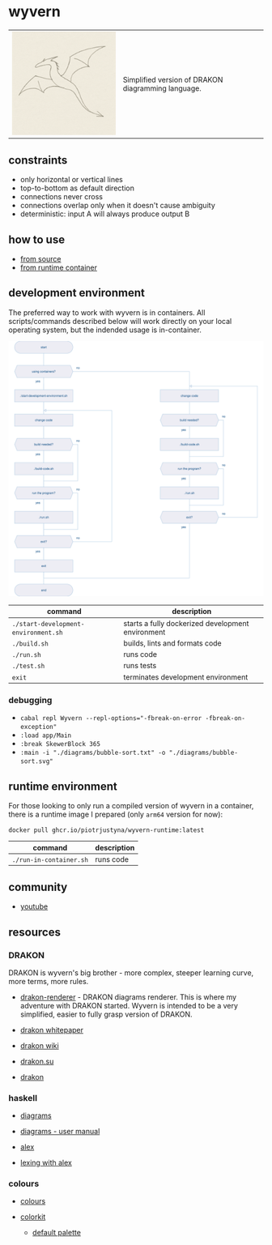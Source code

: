 # wyvern

<table>
  <tr>
    <td><img src="wyvern.png" alt="wyvern" style="width:300px;"/></td>
    <td>
      Simplified version of DRAKON diagramming language.
    </td>
  </tr>
</table>

## constraints

* only horizontal or vertical lines
* top-to-bottom as default direction
* connections never cross
* connections overlap only when it doesn't cause ambiguity
* deterministic: input A will always produce output B

## how to use

* [from source](https://github.com/PiotrJustyna/wyvern/?tab=readme-ov-file#development-environment)
* [from runtime container](github.com/PiotrJustyna/wyvern/?tab=readme-ov-file#runtime-environment)

## development environment

The preferred way to work with wyvern is in containers. All scripts/commands described below will work directly on your local operating system, but the indended usage is in-container.

![](diagrams/development-environment.svg)

| command | description |
| --- | --- |
| `./start-development-environment.sh` | starts a fully dockerized development environment |
| `./build.sh` | builds, lints and formats code |
| `./run.sh` | runs code |
| `./test.sh` | runs tests |
| `exit` | terminates development environment |

### debugging

* `cabal repl Wyvern --repl-options="-fbreak-on-error -fbreak-on-exception"`
* `:load app/Main`
* `:break SkewerBlock 365`
* `:main -i "./diagrams/bubble-sort.txt" -o "./diagrams/bubble-sort.svg"`

## runtime environment

For those looking to only run a compiled version of wyvern in a container, there is a runtime image I prepared (only `arm64` version for now):

```
docker pull ghcr.io/piotrjustyna/wyvern-runtime:latest
```

| command | description |
| --- | --- |
| `./run-in-container.sh` | runs code |

## community

* [youtube](https://www.youtube.com/playlist?list=PL9-WsOrOzOxSqWNqzhzyBGZsN0sOxEF6Q)

## resources

### DRAKON

DRAKON is wyvern's big brother - more complex, steeper learning curve, more terms, more rules.

* [drakon-renderer](https://github.com/PiotrJustyna/drakon-renderer) - DRAKON diagrams renderer. This is where my adventure with DRAKON started. Wyvern is intended to be a very simplified, easier to fully grasp version of DRAKON.

* [drakon whitepaper](https://drakon.su/_media/video_i_prezentacii/graphical_syntax_.pdf)

* [drakon wiki](https://en.m.wikipedia.org/wiki/DRAKON)

* [drakon.su](https://drakon.su/start)

* [drakon](https://drakonhub.com/read/docs)

### haskell

* [diagrams](https://archives.haskell.org/projects.haskell.org/diagrams/doc/quickstart.html#introduction)

* [diagrams - user manual](https://archives.haskell.org/projects.haskell.org/diagrams/doc/manual.html)

* [alex](https://haskell-alex.readthedocs.io/en/latest/index.html)

* [lexing with alex](https://serokell.io/blog/lexing-with-alex#our-first-lexer)

### colours

* [colours](https://www.colourlovers.com)

* [colorkit](https://colorkit.co/)

  * [default palette](https://colorkit.co/palette/642915-963e20-c7522a-e5c185-fbf2c4-74a892-008585-006464-004343/)
